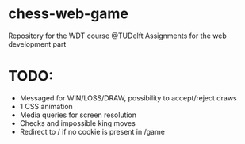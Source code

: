 # chess-web-game
Repository for the WDT course @TUDelft Assignments for the web development part

# TODO:
- Messaged for WIN/LOSS/DRAW, possibility to accept/reject draws
- 1 CSS animation
- Media queries for screen resolution
- Checks and impossible king moves
- Redirect to / if no cookie is present in /game